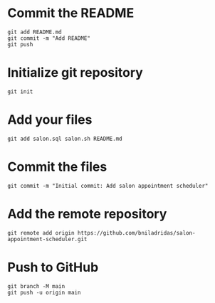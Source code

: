 # Commit the README
```
git add README.md
git commit -m "Add README"
git push
```
# Initialize git repository
```
git init
```
# Add your files
```
git add salon.sql salon.sh README.md
```
# Commit the files
```
git commit -m "Initial commit: Add salon appointment scheduler"
```
# Add the remote repository
```
git remote add origin https://github.com/bniladridas/salon-appointment-scheduler.git
```
# Push to GitHub
```
git branch -M main
git push -u origin main
```
